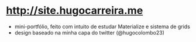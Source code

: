 # http://site.hugocarreira.me
- mini-portfólio, feito com intuito de estudar Materialize e sistema de grids
- design baseado na minha capa do twitter (@hugocolombo23)
